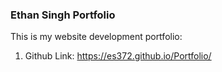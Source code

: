 ### Ethan Singh Portfolio
This is my website development portfolio:
1. Github Link:  https://es372.github.io/Portfolio/
